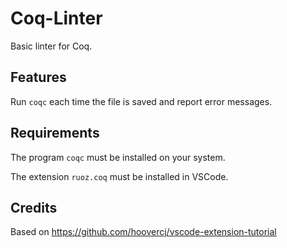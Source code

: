 # Coq-Linter

Basic linter for Coq.

## Features

Run `coqc` each time the file is saved and report error messages.

## Requirements

The program `coqc` must be installed on your system.

The extension `ruoz.coq` must be installed in VSCode.

## Credits

Based on https://github.com/hoovercj/vscode-extension-tutorial
